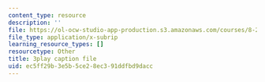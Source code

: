 ```yaml
---
content_type: resource
description: ''
file: https://ol-ocw-studio-app-production.s3.amazonaws.com/courses/8-286-the-early-universe-fall-2013/ec5ff29b3e5b5ce28ec391ddfbd9dacc_KY91PsqCy_8.vtt
file_type: application/x-subrip
learning_resource_types: []
resourcetype: Other
title: 3play caption file
uid: ec5ff29b-3e5b-5ce2-8ec3-91ddfbd9dacc
---
```

